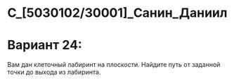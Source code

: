 # C_[5030102/30001]_Санин_Даниил
# Вариант 24:
Вам дан клеточный лабиринт на плоскости. Найдите путь от заданной точки до выхода из лабиринта.
